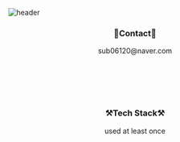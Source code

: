 ![header](https://capsule-render.vercel.app/api?type=waving&color=auto&height=400&section=header&text=Welcome%20👋&fontSize=70&desc=Jugyeong's%20Github&descSize=40)
<h3 align="center">💌Contact💌</h3>
<p align="center">sub06120@naver.com</p>
<br>
<br>
<br>
<br>


<h3 align="center">⚒️Tech Stack⚒️</h3>





<p align="center">used at least once</p>
